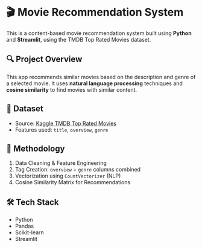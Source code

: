 # 🎬 Movie Recommendation System

This is a content-based movie recommendation system built using **Python** and **Streamlit**, using the TMDB Top Rated Movies dataset.

## 🔍 Project Overview

This app recommends similar movies based on the description and genre of a selected movie. It uses **natural language processing** techniques and **cosine similarity** to find movies with similar content.

## 📁 Dataset

- Source: [Kaggle TMDB Top Rated Movies](https://www.kaggle.com/datasets/ahsanaseer/top-rated-tmdb-movies-10k)
- Features used: `title`, `overview`, `genre`

## 🧠 Methodology

1. Data Cleaning & Feature Engineering
2. Tag Creation: `overview` + `genre` columns combined
3. Vectorization using `CountVectorizer` (NLP)
4. Cosine Similarity Matrix for Recommendations

## 🛠️ Tech Stack

- Python
- Pandas
- Scikit-learn
- Streamlit

